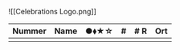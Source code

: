 ![[Celebrations Logo.png]]

| Nummer | Name | ●⬧★☆ | # | # R | Ort |
|--------|------|:----:|:-:|:---:|-----|
| | | | | | |
